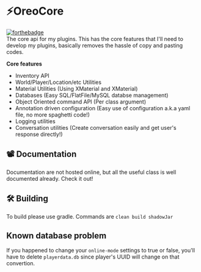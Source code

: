 # ⚡️OreoCore
[![forthebadge](https://forthebadge.com/images/badges/works-on-my-machine.svg)](https://forthebadge.com)  
The core api for my plugins. This has the core features that I'll need to develop my plugins, basically removes the hassle of copy and pasting codes.

**Core features**
- Inventory API
- World/Player/Location/etc Utilities
- Material Utilities (Using XMaterial and XMaterial)
- Databases (Easy SQL/FlatFile/MySQL databse management)
- Object Oriented command API (Per class argument)
- Annotation driven configuration (Easy use of configuration a.k.a yaml file, no more spaghetti code!)
- Logging utilities
- Conversation utilities (Create conversation easily and get user's response directly!)

## 📽 Documentation
Documentation are not hosted online, but all the useful class is well documented already. Check it out!

## 🛠 Building
To build please use gradle. Commands are `clean build shadowJar`

## Known database problem
If you happened to change your `online-mode` settings to true or false, you'll have to delete `playerdata.db` since player's UUID will change on that convertion.
